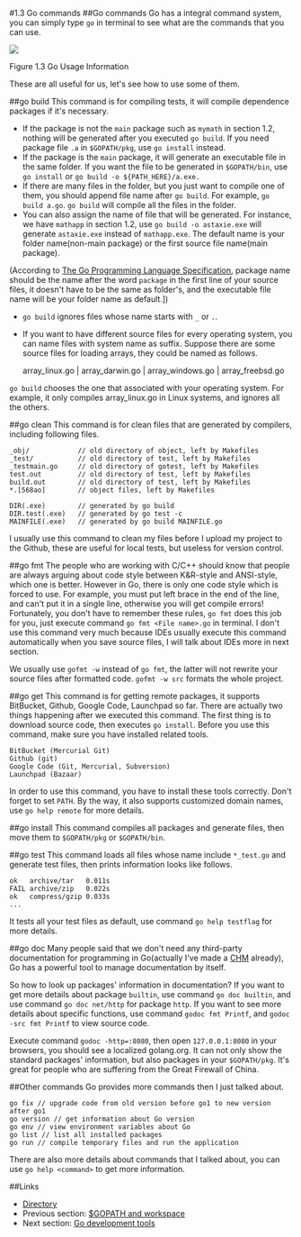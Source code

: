#1.3 Go commands
##Go commands
Go has a integral command system, you can simply type `go` in terminal to see what are the commands that you can use.

![](images/1.3.go.png?raw=true)

Figure 1.3 Go Usage Information

These are all useful for us, let's see how to use some of them.

##go build
This command is for compiling tests, it will compile dependence packages if it's necessary.

- If the package is not the `main` package such as `mymath` in section 1.2, nothing will be generated after you executed `go build`. If you need package file `.a` in `$GOPATH/pkg`, use `go install` instead.
- If the package is the `main` package, it will generate an executable file in the same folder. If you want the file to be generated in `$GOPATH/bin`, use `go install` or `go build -o ${PATH_HERE}/a.exe.`
- If there are many files in the folder, but you just want to compile one of them, you should append file name after `go build`. For example, `go build a.go`. `go build` will compile all the files in the folder.
- You can also assign the name of file that will be generated. For instance, we have `mathapp` in section 1.2, use `go build -o astaxie.exe` will generate `astaxie.exe` instead of `mathapp.exe`. The default name is your folder name(non-main package) or the first source file name(main package).

(According to [The Go Programming Language Specification](https://golang.org/ref/spec), package name should be the name after the word `package` in the first line of your source files, it doesn't have to be the same as folder's, and the executable file name will be your folder name as default.]) 

- `go build` ignores files whose name starts with `_` or `.`.
- If you want to have different source files for every operating system, you can name files with system name as suffix. Suppose there are some source files for loading arrays, they could be named as follows.
	
	array_linux.go | array_darwin.go | array_windows.go | array_freebsd.go
	
`go build` chooses the one that associated with your operating system. For example, it only compiles array_linux.go in Linux systems, and ignores all the others.

##go clean
This command is for clean files that are generated by compilers, including following files. 
	
	_obj/            // old directory of object, left by Makefiles
	_test/           // old directory of test, left by Makefiles
	_testmain.go     // old directory of gotest, left by Makefiles
	test.out         // old directory of test, left by Makefiles
	build.out        // old directory of test, left by Makefiles
	*.[568ao]        // object files, left by Makefiles

	DIR(.exe)        // generated by go build
	DIR.test(.exe)   // generated by go test -c
	MAINFILE(.exe)   // generated by go build MAINFILE.go
	
I usually use this command to clean my files before I upload my project to the Github, these are useful for local tests, but useless for version control.

##go fmt
The people who are working with C/C++ should know that people are always arguing about code style between K&R-style and ANSI-style, which one is better. However in Go, there is only one code style which is forced to use. For example, you must put left brace in the end of the line, and can't put it in a single line, otherwise you will get compile errors! Fortunately, you don't have to remember these rules, `go fmt` does this job for you, just execute command `go fmt <File name>.go` in terminal. I don't use this command very much because IDEs usually execute this command automatically when you save source files, I will talk about IDEs more in next section.

We usually use `gofmt -w` instead of `go fmt`, the latter will not rewrite your source files after formatted code. `gofmt -w src` formats the whole project.

##go get
This command is for getting remote packages, it supports BitBucket, Github, Google Code, Launchpad so far. There are actually two things happening after we executed this command. The first thing is to download source code, then executes `go install`. Before you use this command, make sure you have installed related tools.

	BitBucket (Mercurial Git)
	Github (git)
	Google Code (Git, Mercurial, Subversion)
	Launchpad (Bazaar)
	
In order to use this command, you have to install these tools correctly. Don't forget to set `PATH`. By the way, it also supports customized domain names, use `go help remote` for more details.

##go install
This command compiles all packages and generate files, then move them to `$GOPATH/pkg` or `$GOPATH/bin`.

##go test
This command loads all files whose name include `*_test.go` and generate test files, then prints information looks like follows.

	ok   archive/tar   0.011s
	FAIL archive/zip   0.022s
	ok   compress/gzip 0.033s
	...
	
It tests all your test files as default, use command `go help testflag` for more details.

##go doc
Many people said that we don't need any third-party documentation for programming in Go(actually I've made a [CHM](https://github.com/astaxie/godoc) already), Go has a powerful tool to manage documentation by itself.

So how to look up packages' information in documentation? If you want to get more details about package `builtin`, use command `go doc builtin`, and use command `go doc net/http` for package `http`. If you want to see more details about specific functions, use command `godoc fmt Printf`, and `godoc -src fmt Printf` to view source code.

Execute command `godoc -http=:8080`, then open `127.0.0.1:8080` in your browsers, you should see a localized golang.org. It can not only show the standard packages' information, but also packages in your `$GOPATH/pkg`. It's great for people who are suffering from the Great Firewall of China.

##Other commands
Go provides more commands then I just talked about.

	go fix // upgrade code from old version before go1 to new version after go1
	go version // get information about Go version
	go env // view environment variables about Go
	go list // list all installed packages
	go run // compile temporary files and run the application
	
There are also more details about commands that I talked about, you can use `go help <command>` to get more information.

##Links
- [Directory](preface.md)
- Previous section: [$GOPATH and workspace](01.2.md)
- Next section: [Go development tools](01.4.md)
